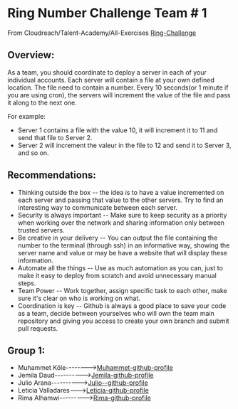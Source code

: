 # Ring Number Challenge Team # 1
From Cloudreach/Talent-Academy/All-Exercises [Ring-Challenge](https://github.com/cloudreach/ta-all-exercises/tree/master/challenges/other/ring-challenge)

## Overview:
As a team, you should coordinate to deploy a server in each of your individual accounts. Each server will contain a file at your own defined location. The file need to contain a number. Every 10 seconds(or 1 minute if you are using cron), the servers will increment the value of the file and pass it along to the next one.

For example:

- Server 1 contains a file with the value 10, it will increment it to 11 and send that file to Server 2. 
- Server 2 will increment the valeur in the file to 12 and send it to Server 3, and so on.

## Recommendations:

- Thinking outside the box -- the idea is to have a value incremented on each server and passing that value to the other servers. Try to find an interesting way to communicate between each server.
- Security is always important -- Make sure to keep security as a priority when working over the network and sharing information only between trusted servers.
- Be creative in your delivery -- You can output the file containing the number to the terminal (through ssh) in an informative way, showing the server name and value or may be have a website that will display these information.
- Automate all the things -- Use as much automation as you can, just to make it easy to deploy from scratch and avoid unnecessary manual steps.
- Team Power -- Work together, assign specific task to each other, make sure it's clear on who is working on what.
- Coordination is key -- Github is always a good place to save your code as a team, decide between yourselves who will own the team main repository and giving you access to create your own branch and submit pull requests.

## Group 1:

- Muhammet Köle-------->[Muhammet-github-profile](https://github.com/muhammetkoele)
- Jemila Daud---------->[Jemila-github-profile](https://github.com/Jemiyin)
- Julio Arana---------->[Julio--github-profile](https://github.com/julioaranajr)  
- Leticia Valladares--->[Leticia-github-profile](https://github.com/leticiavalladares)
- Rima Alhamwi--------->[Rima-github-profile](https://github.com/Rimahamwi)
